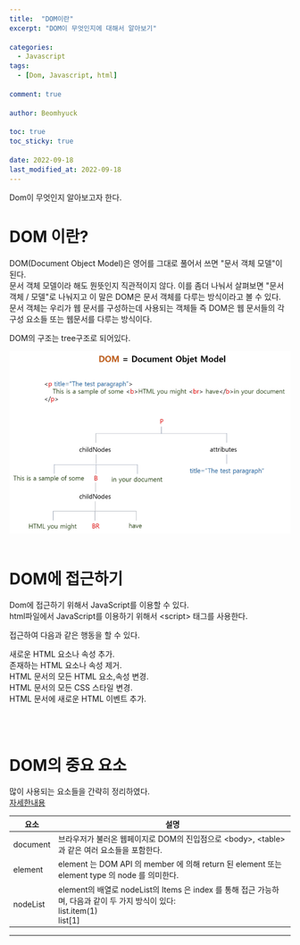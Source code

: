 ```yaml
---
title:  "DOM이란"
excerpt: "DOM이 무엇인지에 대해서 알아보기"

categories:
  - Javascript
tags:
  - [Dom, Javascript, html]

comment: true

author: Beomhyuck

toc: true
toc_sticky: true
 
date: 2022-09-18
last_modified_at: 2022-09-18
---
```


Dom이 무엇인지 알아보고자 한다.


DOM 이란?
===
DOM(Document Object Model)은 영어를 그대로 풀어서 쓰면 "문서 객체 모델"이 된다.   
문서 객체 모델이라 해도 뭔뜻인지 직관적이지 않다. 이를 좀더 나눠서 살펴보면 "문서 객체 / 모델"로 나눠지고 이 말은 DOM은 문서 객체를 다루는 방식이라고 볼 수 있다.   
문서 객체는 우리가 웹 문서를 구성하는데 사용되는 객체들 즉 DOM은 웹 문서들의 각 구성 요소들 또는 웹문서를 다루는 방식이다.

DOM의 구조는 tree구조로 되어있다.   


![DOM구조](/img/Blog/2022-09-18-DOM/DOM-구조.png)
<br><br>

DOM에 접근하기
===
Dom에 접근하기 위해서 JavaScript를 이용할 수 있다.   
html파일에서 JavaScript를 이용하기 위해서 \<script> 태그를 사용한다.   

접근하여 다음과 같은 행동을 할 수 있다.   

새로운 HTML 요소나 속성 추가.   
존재하는 HTML 요소나 속성 제거.   
HTML 문서의 모든 HTML 요소,속성 변경.  
HTML 문서의 모든 CSS 스타일 변경.   
HTML 문서에 새로운 HTML 이벤트 추가.

<br><br>

DOM의 중요 요소
===
많이 사용되는 요소들을 간략히 정리하였다.   
[자세한내용](https://developer.mozilla.org/ko/docs/Web/API/Document_Object_Model)   

|요소|설명|
|---|---|
|document|브라우저가 불러온 웹페이지로 DOM의 진입점으로 \<body>, \<table> 과 같은 여러 요소들을 포함한다. |
|element|element 는 DOM API 의 member 에 의해 return 된 element 또는 element type 의 node 를 의미한다.
|nodeList|element의 배열로 nodeList의 Items 은 index 를 통해 접근 가능하며, 다음과 같이 두 가지 방식이 있다:<br>list.item(1) <br>list[1]
---
           

